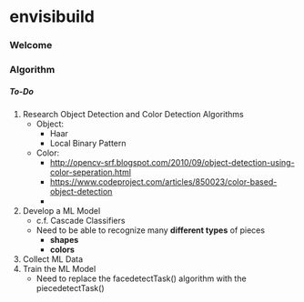 envisibuild
===========

### Welcome


### Algorithm

##### To-Do
1. Research Object Detection and Color Detection Algorithms
    - Object:
        - Haar
        - Local Binary Pattern
    - Color:
        - http://opencv-srf.blogspot.com/2010/09/object-detection-using-color-seperation.html
        - https://www.codeproject.com/articles/850023/color-based-object-detection
        -
2. Develop a ML Model
    - c.f. Cascade Classifiers
    - Need to be able to recognize many **different types** of pieces
        - **shapes**
        - **colors**
3. Collect ML Data
4. Train the ML Model
    - Need to replace the facedetectTask() algorithm with the piecedetectTask()
